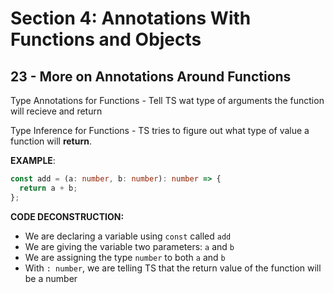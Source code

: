 # Section 4: Annotations With Functions and Objects

## 23 - More on Annotations Around Functions

Type Annotations for Functions - Tell TS wat type of arguments the function will recieve and return

Type Inference for Functions - TS tries to figure out what type of value a function will **return**.

**EXAMPLE**:

```ts
const add = (a: number, b: number): number => {
  return a + b;
};
```

**CODE DECONSTRUCTION:**

- We are declaring a variable using `const` called `add`
- We are giving the variable two parameters: `a` and `b`
- We are assigning the type `number` to both `a` and `b`
- With `: number`, we are telling TS that the return value of the function will be a number
